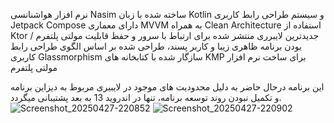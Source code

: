 نرم افزار هواشنانسی Nasim
ساخته شده با زبان Kotlin و سیستم طراحی رابط کاربری Jetpack Compose
دارای معماری MVVM به همراه Clean Architecture
استفاده از Ktor / جدیدترین لایبرری منتشر شده برای ارتباط با سرور و حفظ قابلیت مولتی پلتفرم بودن برنامه
ظاهری زیبا و کاربر پسند، طراحی شده بر اساس الگوی طراحی رابط کاربری Glassmorphism
سازگار شده با کتابخانه های KMP برای ساخت نرم افزار مولتی پلتفرم

این برنامه درحال حاضر به دلیل محدودیت های موجود در لایببری مربوط به دیزاین برنامه و تکمیل نبودن روند توسعه برنامه، تنها در اندروید 13 به بعد پشتیبانی میگردد.
![Screenshot_20250427-220852](https://github.com/user-attachments/assets/6da1dd7b-e908-49a2-a148-ad1adfaf48c0)
![Screenshot_20250427-220902](https://github.com/user-attachments/assets/b4407d6a-9b77-4caa-849f-9a3acc5d15e8)




